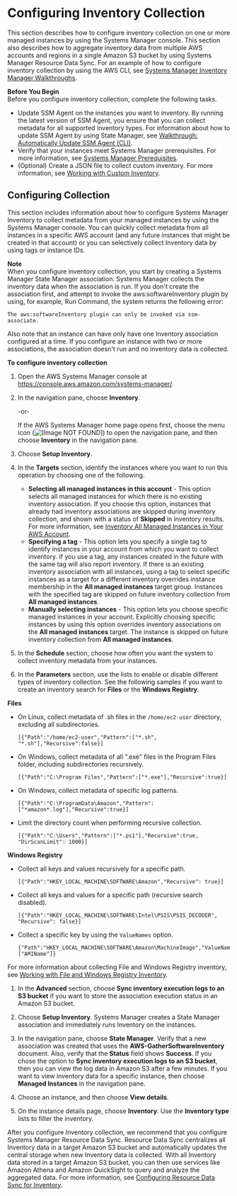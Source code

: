 # Configuring Inventory Collection<a name="sysman-inventory-configuring"></a>

This section describes how to configure inventory collection on one or more managed instances by using the Systems Manager console\. This section also describes how to aggregate inventory data from multiple AWS accounts and regions in a single Amazon S3 bucket by using Systems Manager Resource Data Sync\. For an example of how to configure inventory collection by using the AWS CLI, see [Systems Manager Inventory Manager Walkthroughs](sysman-inventory-walk.md)\.

**Before You Begin**  
Before you configure inventory collection, complete the following tasks\.
+ Update SSM Agent on the instances you want to inventory\. By running the latest version of SSM Agent, you ensure that you can collect metadata for all supported inventory types\. For information about how to update SSM Agent by using State Manager, see [Walkthrough: Automatically Update SSM Agent \(CLI\)](sysman-state-cli.md)\.
+ Verify that your instances meet Systems Manager prerequisites\. For more information, see [Systems Manager Prerequisites](systems-manager-prereqs.md)\.
+ \(Optional\) Create a JSON file to collect custom inventory\. For more information, see [Working with Custom Inventory](sysman-inventory-custom.md)\.

## Configuring Collection<a name="sysman-inventory-config-collection"></a>

This section includes information about how to configure Systems Manager Inventory to collect metadata from your managed instances by using the Systems Manager console\. You can quickly collect metadata from all instances in a specific AWS account \(and any future instances that might be created in that account\) or you can selectively collect Inventory data by using tags or instance IDs\.

**Note**  
When you configure inventory collection, you start by creating a Systems Manager State Manager association\. Systems Manager collects the inventory data when the association is run\. If you don't create the association first, and attempt to invoke the aws:softwareInventory plugin by using, for example, Run Command, the system returns the following error:  

```
The aws:softwareInventory plugin can only be invoked via ssm-associate.
```
Also note that an instance can have only have one Inventory association configured at a time\. If you configure an instance with two or more associations, the association doesn't run and no inventory data is collected\.

**To configure inventory collection**

1. Open the AWS Systems Manager console at [https://console\.aws\.amazon\.com/systems\-manager/](https://console.aws.amazon.com/systems-manager/)\.

1. In the navigation pane, choose **Inventory**\.

   \-or\-

   If the AWS Systems Manager home page opens first, choose the menu icon \(![\[Image NOT FOUND\]](http://docs.aws.amazon.com/systems-manager/latest/userguide/images/menu-icon-small.png)\) to open the navigation pane, and then choose **Inventory** in the navigation pane\.

1. Choose **Setup Inventory**\.

1. In the **Targets** section, identify the instances where you want to run this operation by choosing one of the following\.
   + **Selecting all managed instances in this account** \- This option selects all managed instances for which there is no existing inventory association\. If you choose this option, instances that already had inventory associations are skipped during inventory collection, and shown with a status of **Skipped** in inventory results\. For more information, see [Inventory All Managed Instances in Your AWS Account](inventory-management-inventory-all.md)\. 
   + **Specifying a tag** \- This option lets you specify a single tag to identify instances in your account from which you want to collect inventory\. If you use a tag, any instances created in the future with the same tag will also report inventory\. If there is an existing inventory association with all instances, using a tag to select specific instances as a target for a different inventory overrides instance membership in the **All managed instances** target group\. Instances with the specified tag are skipped on future inventory collection from **All managed instances**\.
   + **Manually selecting instances** \- This option lets you choose specific managed instances in your account\. Explicitly choosing specific instances by using this option overrides inventory associations on the **All managed instances** target\. The instance is skipped on future inventory collection from **All managed instances**\.

1. In the **Schedule** section, choose how often you want the system to collect inventory metadata from your instances\.

1. In the **Parameters** section, use the lists to enable or disable different types of inventory collection\. See the following samples if you want to create an inventory search for **Files** or the **Windows Registry**\.

**Files**
   + On Linux, collect metadata of \.sh files in the `/home/ec2-user` directory, excluding all subdirectories\.

     ```
     [{"Path":"/home/ec2-user","Pattern":["*.sh", "*.sh"],"Recursive":false}]
     ```
   + On Windows, collect metadata of all "\.exe" files in the Program Files folder, including subdirectories recursively\.

     ```
     [{"Path":"C:\Program Files","Pattern":["*.exe"],"Recursive":true}]
     ```
   + On Windows, collect metadata of specific log patterns\.

     ```
     [{"Path":"C:\ProgramData\Amazon","Pattern":["*amazon*.log"],"Recursive":true}]
     ```
   + Limit the directory count when performing recursive collection\.

     ```
     [{"Path":"C:\Users","Pattern":["*.ps1"],"Recursive":true, "DirScanLimit": 1000}]
     ```

**Windows Registry**
   + Collect all keys and values recursively for a specific path\.

     ```
     [{"Path":"HKEY_LOCAL_MACHINE\SOFTWARE\Amazon","Recursive": true}]
     ```
   + Collect all keys and values for a specific path \(recursive search disabled\)\.

     ```
     [{"Path":"HKEY_LOCAL_MACHINE\SOFTWARE\Intel\PSIS\PSIS_DECODER", "Recursive": false}]
     ```
   + Collect a specific key by using the `ValueNames` option\.

     ```
     {"Path":"HKEY_LOCAL_MACHINE\SOFTWARE\Amazon\MachineImage","ValueNames":["AMIName"]}
     ```

   For more information about collecting File and Windows Registry inventory, see [Working with File and Windows Registry Inventory](sysman-inventory-file-and-registry.md)\.

1. In the **Advanced** section, choose **Sync inventory execution logs to an S3 bucket** if you want to store the association execution status in an Amazon S3 bucket\.

1. Choose **Setup Inventory**\. Systems Manager creates a State Manager association and immediately runs Inventory on the instances\.

1. In the navigation pane, choose **State Manager**\. Verify that a new association was created that uses the **AWS\-GatherSoftwareInventory** document\. Also, verify that the **Status** field shows **Success**\. If you chose the option to **Sync inventory execution logs to an S3 bucket**, then you can view the log data in Amazon S3 after a few minutes\. If you want to view inventory data for a specific instance, then choose **Managed Instances** in the navigation pane\. 

1. Choose an instance, and then choose **View details**\.

1. On the instance details page, choose **Inventory**\. Use the **Inventory type** lists to filter the inventory\.

After you configure Inventory collection, we recommend that you configure Systems Manager Resource Data Sync\. Resource Data Sync centralizes all Inventory data in a target Amazon S3 bucket and automatically updates the central storage when new Inventory data is collected\. With all Inventory data stored in a target Amazon S3 bucket, you can then use services like Amazon Athena and Amazon QuickSight to query and analyze the aggregated data\. For more information, see [Configuring Resource Data Sync for Inventory](sysman-inventory-datasync.md)\.